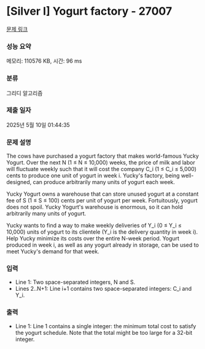 # [Silver I] Yogurt factory - 27007 

[문제 링크](https://www.acmicpc.net/problem/27007) 

### 성능 요약

메모리: 110576 KB, 시간: 96 ms

### 분류

그리디 알고리즘

### 제출 일자

2025년 5월 10일 01:44:35

### 문제 설명

<p>The cows have purchased a yogurt factory that makes world-famous Yucky Yogurt. Over the next N (1 ≤ N ≤ 10,000) weeks, the price of milk and labor will fluctuate weekly such that it will cost the company C_i (1 ≤ C_i ≤ 5,000) cents to produce one unit of yogurt in week i. Yucky's factory, being well-designed, can produce arbitrarily many units of yogurt each week.</p>

<p>Yucky Yogurt owns a warehouse that can store unused yogurt at a constant fee of S (1 ≤ S ≤ 100) cents per unit of yogurt per week. Fortuitously, yogurt does not spoil. Yucky Yogurt's warehouse is enormous, so it can hold arbitrarily many units of yogurt.</p>

<p>Yucky wants to find a way to make weekly deliveries of Y_i (0 ≤ Y_i ≤ 10,000) units of yogurt to its clientele (Y_i is the delivery quantity in week i). Help Yucky minimize its costs over the entire N-week period. Yogurt produced in week i, as well as any yogurt already in storage, can be used to meet Yucky's demand for that week.</p>

### 입력 

 <ul>
	<li>Line 1: Two space-separated integers, N and S.</li>
	<li>Lines 2..N+1: Line i+1 contains two space-separated integers: C_i and Y_i.</li>
</ul>

### 출력 

 <ul>
	<li>Line 1: Line 1 contains a single integer: the minimum total cost to satisfy the yogurt schedule. Note that the total might be too large for a 32-bit integer.</li>
</ul>

